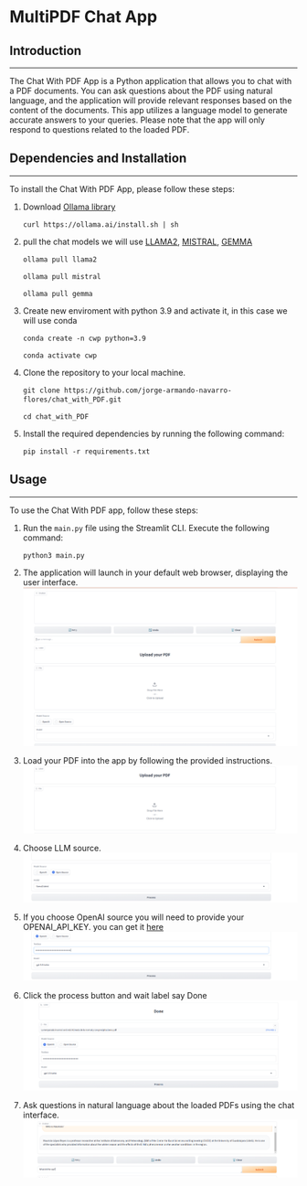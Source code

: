 # MultiPDF Chat App

## Introduction
------------
The Chat With PDF App is a Python application that allows you to chat with a PDF documents. You can ask questions about the PDF using natural language, and the application will provide relevant responses based on the content of the documents. This app utilizes a language model to generate accurate answers to your queries. Please note that the app will only respond to questions related to the loaded PDF.

## Dependencies and Installation
----------------------------
To install the Chat With PDF App, please follow these steps:
1. Download [Ollama library](https://github.com/jmorganca/ollama)
   ```
   curl https://ollama.ai/install.sh | sh
   ```
2. pull the chat models we will use [LLAMA2](https://ollama.ai/library/llama2), [MISTRAL](https://ollama.ai/library/mistral), [GEMMA](https://ollama.ai/library/gemma)
   ```
   ollama pull llama2
   ```
   ```
   ollama pull mistral
   ```
   ```
   ollama pull gemma
   ```
3. Create new enviroment with python 3.9 and activate it, in this case we will use conda
   ```
   conda create -n cwp python=3.9
   ```
   ```
   conda activate cwp
   ```


4. Clone the repository to your local machine.
   ```
   git clone https://github.com/jorge-armando-navarro-flores/chat_with_PDF.git
   ```
   ```
   cd chat_with_PDF
   ```

5. Install the required dependencies by running the following command:
   ```
   pip install -r requirements.txt
   ```


## Usage
-----
To use the Chat With PDF app, follow these steps:

1. Run the `main.py` file using the Streamlit CLI. Execute the following command:
   ```
   python3 main.py
   ```

2. The application will launch in your default web browser, displaying the user interface.
![Upload PDF](./screenshots/cwp_interface.png)

3. Load your PDF into the app by following the provided instructions.
![Upload PDF](./screenshots/cwp_upload.png)

4. Choose LLM source.
![Upload PDF](./screenshots/cwp_cos.png)

5. If you choose OpenAI source you will need to provide your OPENAI_API_KEY. you can get it [here](https://openai.com/blog/openai-api)
![Upload PDF](./screenshots/cwp_coa.png)

6. Click the process button and wait label say Done
![Upload PDF](./screenshots/cwp_done.png)

7. Ask questions in natural language about the loaded PDFs using the chat interface.
![Ask to PDF](./screenshots/cwp_ask.png)

